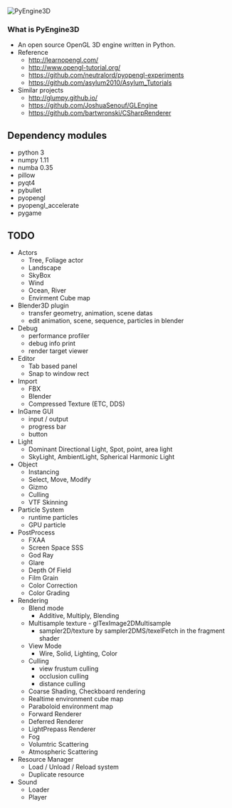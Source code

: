 ![PyEngine3D](https://github.com/ubuntunux/PyEngine3D/blob/master/PyEngine3D.png)

### What is PyEngine3D
* An open source OpenGL 3D engine written in Python.
* Reference
    - http://learnopengl.com/
    - http://www.opengl-tutorial.org/
    - https://github.com/neutralord/pyopengl-experiments
    - https://github.com/asylum2010/Asylum_Tutorials
* Similar projects
    - http://glumpy.github.io/
    - https://github.com/JoshuaSenouf/GLEngine
    - https://github.com/bartwronski/CSharpRenderer

## Dependency modules
 - python 3
 - numpy 1.11
 - numba 0.35
 - pillow
 - pyqt4
 - pybullet
 - pyopengl
 - pyopengl_accelerate
 - pygame

## TODO
* Actors
    - Tree, Foliage actor
    - Landscape
    - SkyBox
    - Wind
    - Ocean, River
    - Envirment Cube map
* Blender3D plugin
    - transfer geometry, animation, scene datas
    - edit animation, scene, sequence, particles in blender
* Debug
    - performance profiler
    - debug info print
    - render target viewer
* Editor
    - Tab based panel
    - Snap to window rect
* Import
    - FBX
    - Blender
    - Compressed Texture (ETC, DDS)
* InGame GUI
    - input / output
    - progress bar
    - button
* Light
    - Dominant Directional Light, Spot, point, area light
    - SkyLight, AmbientLight, Spherical Harmonic Light
* Object
    - Instancing
    - Select, Move, Modify
    - Gizmo
    - Culling
    - VTF Skinning
* Particle System
    - runtime particles
    - GPU particle
* PostProcess
    - FXAA
    - Screen Space SSS
    - God Ray
    - Glare
    - Depth Of Field
    - Film Grain
    - Color Correction
    - Color Grading
* Rendering
    - Blend mode
        - Additive, Multiply, Blending
    - Multisample texture - glTexImage2DMultisample
        - sampler2D/texture by sampler2DMS/texelFetch in the fragment shader
    - View Mode
        - Wire, Solid, Lighting, Color
    - Culling
        - view frustum culling
        - occlusion culling
        - distance culling
    - Coarse Shading, Checkboard rendering
    - Realtime environment cube map
    - Paraboloid environment map
    - Forward Renderer
    - Deferred Renderer
    - LightPrepass Renderer
    - Fog
    - Volumtric Scattering
    - Atmospheric Scattering
* Resource Manager
    - Load / Unload / Reload system
    - Duplicate resource
* Sound
    - Loader
    - Player
